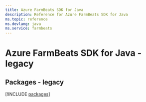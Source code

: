 ```yaml
---
title: Azure FarmBeats SDK for Java
description: Reference for Azure FarmBeats SDK for Java
ms.topic: reference
ms.devlang: java
ms.service: farmbeats
---
```

# Azure FarmBeats SDK for Java - legacy
## Packages - legacy
[!INCLUDE [packages](farmbeats-index.md)]

